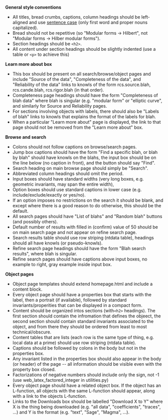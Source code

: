 **General style conventions**

- All titles, bread crumbs, captions, column headings should be left-aligned and use <a href="https://en.wikipedia.org/wiki/Letter_case#Sentence_case">sentence case</a> (only first word and proper nouns capitalized).
- Bread should not be repetitive (so "Modular forms -> Hilbert", not "Modular forms -> Hilber modular forms").
- Section headings should be `<h2>`.
- All content under section headings should be slightly indented (use a table or `<p>` to achieve this)

**Learn more about box**

- This box should be present on all search/browse/object pages and include "Source of the data", "Completeness of the data", and "Reliability of the data" links to knowls of the form rcs.source.blah, rcs.cande.blah, rcs.rigor.blah (in that order).
- Completeness page headings should have the form "Completeness of blah data" where blah is singular (e.g. "modular form" or "elliptic curve", and similarly for Source and Reliability pages.
- For sections involving objects with labels, there should also be "Labels of blah" links to knowls that explains the format of the labels for blah.
- When a particular "Learn more about" page is displayed, the link to that page should not be removed from the "Learn more about" box.

**Browse and search**

- Colons should not follow captions on browse/search pages.
- Jump box captions should have the form "Find a specific blah, or blah by blah" should have knowls on the blahs, the input box should be on the line below (no caption in front), and the button should say "Find".
- Search heading on main browse page should simply be "Search".
- Abbreviated column headings should omit the period.
- Input boxes should have standard widths (very long boxes, e.g. geometric invariants, may span the entire width),
- Option boxes should use standard captions in lower case (e.g. include/exclude/exactly or yes/no).
- If an option imposes no restrictions on the search it should be blank, and except where there is a good reason to do otherwise, this should be the default.
- All search pages should have "List of blahs" and "Random blah" buttons (and possibly others).
- Default number of results with filled in (confirm) value of 50 should be on main search page and not appear on refine search page.
- Search results table should use row striping (ntdata table), headings should all have knowls (or pseudo-knowls).
- Refine search page headings should have the form "Blah search results", where blah is singular.
- Refine search pages should have captions above input boxes, no example to right, gray example inside input box.

**Object pages**

- Object page templates should extend homepage.html and include a content block.
- Every object page should have a properties box that starts with the label, then a portrait (if available), followed by standard invariants/properities that can be displayed in a compact form.
- Content should be organized intos sections (with`<h2>` headings).  The first section should contain the infromation that defines the objeect, the second section should contain standard invariants associated to the object, and from there they should be ordered from least to most technical/obscure.
- Content tables that are lists (each row is the same type of thing, e.g. local data at a prime) should use row striping (ntdata table).
- Captions should be followed by colons in the body but not in the properties box.
- Any invariant listed in the properties box should also appear in the body (or header) of the page -- all information should be visible even with the property box closed.
- Factorizations of negative numbers should include only the sign, not -1 (use web_latex_factored_integer in utilities.py) 
- Every object page should have a related object box.  If the object has an L-function, all objects with the same L-function should appear, along with a link to the objects L-function.
- Links to the Downloads box should be labelled "Download X to Y" where X is the thing being downloaded (e.g. "all data", "coefficients", "traces", ...) and Y is the format (e.g. "text", "Sage", "Magma", ...).

